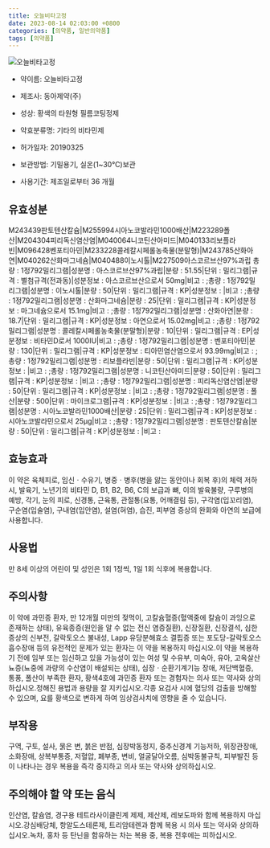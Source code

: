 ```yaml
---
title: 오늘비타고정
date: 2023-08-14 02:03:00 +0800
categories: [의약품, 일반의약품]
tags: [의약품]
---
```

![오늘비타고정](https://nedrug.mfds.go.kr/pbp/cmn/itemImageDownload/1MnDFuS19ke)

- 약이름: 오늘비타고정
- 제조사: 동아제약(주)
- 성상: 황색의 타원형 필름코팅정제
- 약효분류명: 기타의 비타민제
- 허가일자: 20190325
- 보관방법: 기밀용기, 실온(1~30℃)보관

- 사용기간: 제조일로부터 36 개월
## 유효성분
M243439판토텐산칼슘|M255994시아노코발라민1000배산|M223289폴산|M204304피리독신염산염|M040064니코틴산아미드|M040133리보플라빈|M096428벤포티아민|M233228콜레칼시페롤농축물(분말형)|M243785산화아연|M040262산화마그네슘|M040488이노시톨|M227509아스코르브산97%과립
총량 : 1정792밀리그램|성분명 : 아스코르브산97%과립|분량 : 51.55|단위 : 밀리그램|규격 : 별첨규격(전과동)|성분정보 : 아스코르브산으로서 50mg|비고 : ;총량 : 1정792밀리그램|성분명 : 이노시톨|분량 : 50|단위 : 밀리그램|규격 : KP|성분정보 : |비고 : ;총량 : 1정792밀리그램|성분명 : 산화마그네슘|분량 : 25|단위 : 밀리그램|규격 : KP|성분정보 : 마그네슘으로서 15.1mg|비고 : ;총량 : 1정792밀리그램|성분명 : 산화아연|분량 : 18.7|단위 : 밀리그램|규격 : KP|성분정보 : 아연으로서 15.02mg|비고 : ;총량 : 1정792밀리그램|성분명 : 콜레칼시페롤농축물(분말형)|분량 : 10|단위 : 밀리그램|규격 : EP|성분정보 : 비타민D로서 1000IU|비고 : ;총량 : 1정792밀리그램|성분명 : 벤포티아민|분량 : 130|단위 : 밀리그램|규격 : KP|성분정보 : 티아민염산염으로서 93.99mg|비고 : ;총량 : 1정792밀리그램|성분명 : 리보플라빈|분량 : 50|단위 : 밀리그램|규격 : KP|성분정보 : |비고 : ;총량 : 1정792밀리그램|성분명 : 니코틴산아미드|분량 : 50|단위 : 밀리그램|규격 : KP|성분정보 : |비고 : ;총량 : 1정792밀리그램|성분명 : 피리독신염산염|분량 : 50|단위 : 밀리그램|규격 : KP|성분정보 : |비고 : ;총량 : 1정792밀리그램|성분명 : 폴산|분량 : 500|단위 : 마이크로그램|규격 : KP|성분정보 : |비고 : ;총량 : 1정792밀리그램|성분명 : 시아노코발라민1000배산|분량 : 25|단위 : 밀리그램|규격 : KP|성분정보 : 시아노코발라민으로서 25μg|비고 : ;총량 : 1정792밀리그램|성분명 : 판토텐산칼슘|분량 : 50|단위 : 밀리그램|규격 : KP|성분정보 : |비고 :
## 효능효과
이 약은 육체피로, 임신ㆍ수유기, 병중ㆍ병후(병을 앓는 동안이나 회복 후)의 체력 저하 시, 발육기, 노년기의 비타민 D, B1, B2, B6, C의 보급과 뼈, 이의 발육불량, 구루병의 예방, 각기, 눈의 피로, 신경통, 근육통, 관절통(요통, 어깨결림 등), 구각염(입꼬리염), 구순염(입술염), 구내염(입안염), 설염(혀염), 습진, 피부염 증상의 완화와 아연의 보급에 사용합니다.
## 사용법
만 8세 이상의 어린이 및 성인은 1회 1정씩, 1일 1회 식후에 복용합니다.
## 주의사항
이 약에 과민증 환자, 만 12개월 미만의 젖먹이, 고칼슘혈증(혈액중에 칼슘이 과잉으로 존재하는 상태), 유육종증(원인을 알 수 없는 전신 염증질환), 신장질환, 신장결석, 심한 증상의 신부전, 갈락토오스 불내성, Lapp 유당분해효소 결핍증 또는 포도당-갈락토오스 흡수장애 등의 유전적인 문제가 있는 환자는 이 약을 복용하지 마십시오.이 약을 복용하기 전에 임부 또는 임신하고 있을 가능성이 있는 여성 및 수유부, 미숙아, 유아, 고옥살산뇨증(뇨중에 과량의 수산염이 배설되는 상태), 심장ㆍ순환기계기능 장애, 저단백혈증, 통풍, 폴산이 부족한 환자, 황색4호에 과민증 환자 또는 경험자는 의사 또는 약사와 상의하십시오.정해진 용법과 용량을 잘 지키십시오.각종 요검사 시에 혈당의 검출을 방해할 수 있으며, 요를 황색으로 변하게 하여 임상검사치에 영향을 줄 수 있습니다.
## 부작용
구역, 구토, 설사, 묽은 변, 붉은 반점, 심장박동정지, 중추신경계 기능저하, 위장관장애, 소화장애, 상복부통증, 저혈압, 폐부종, 변비, 얼굴달아오름, 심박동불규칙, 피부발진 등이 나타나는 경우 복용을 즉각 중지하고 의사 또는 약사와 상의하십시오.
## 주의해야 할 약 또는 음식
인산염, 칼슘염, 경구용 테트라사이클린계 제제, 제산제, 레보도파와 함께 복용하지 마십시오.강심배당체, 항알도스테론제, 트리암테렌과 함께 복용 시 의사 또는 약사와 상의하십시오.녹차, 홍차 등 탄닌을 함유하는 차는 복용 중, 복용 전후에는 피하십시오.
